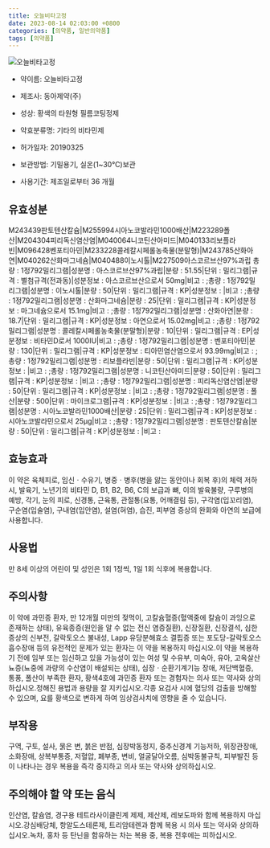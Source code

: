 ```yaml
---
title: 오늘비타고정
date: 2023-08-14 02:03:00 +0800
categories: [의약품, 일반의약품]
tags: [의약품]
---
```

![오늘비타고정](https://nedrug.mfds.go.kr/pbp/cmn/itemImageDownload/1MnDFuS19ke)

- 약이름: 오늘비타고정
- 제조사: 동아제약(주)
- 성상: 황색의 타원형 필름코팅정제
- 약효분류명: 기타의 비타민제
- 허가일자: 20190325
- 보관방법: 기밀용기, 실온(1~30℃)보관

- 사용기간: 제조일로부터 36 개월
## 유효성분
M243439판토텐산칼슘|M255994시아노코발라민1000배산|M223289폴산|M204304피리독신염산염|M040064니코틴산아미드|M040133리보플라빈|M096428벤포티아민|M233228콜레칼시페롤농축물(분말형)|M243785산화아연|M040262산화마그네슘|M040488이노시톨|M227509아스코르브산97%과립
총량 : 1정792밀리그램|성분명 : 아스코르브산97%과립|분량 : 51.55|단위 : 밀리그램|규격 : 별첨규격(전과동)|성분정보 : 아스코르브산으로서 50mg|비고 : ;총량 : 1정792밀리그램|성분명 : 이노시톨|분량 : 50|단위 : 밀리그램|규격 : KP|성분정보 : |비고 : ;총량 : 1정792밀리그램|성분명 : 산화마그네슘|분량 : 25|단위 : 밀리그램|규격 : KP|성분정보 : 마그네슘으로서 15.1mg|비고 : ;총량 : 1정792밀리그램|성분명 : 산화아연|분량 : 18.7|단위 : 밀리그램|규격 : KP|성분정보 : 아연으로서 15.02mg|비고 : ;총량 : 1정792밀리그램|성분명 : 콜레칼시페롤농축물(분말형)|분량 : 10|단위 : 밀리그램|규격 : EP|성분정보 : 비타민D로서 1000IU|비고 : ;총량 : 1정792밀리그램|성분명 : 벤포티아민|분량 : 130|단위 : 밀리그램|규격 : KP|성분정보 : 티아민염산염으로서 93.99mg|비고 : ;총량 : 1정792밀리그램|성분명 : 리보플라빈|분량 : 50|단위 : 밀리그램|규격 : KP|성분정보 : |비고 : ;총량 : 1정792밀리그램|성분명 : 니코틴산아미드|분량 : 50|단위 : 밀리그램|규격 : KP|성분정보 : |비고 : ;총량 : 1정792밀리그램|성분명 : 피리독신염산염|분량 : 50|단위 : 밀리그램|규격 : KP|성분정보 : |비고 : ;총량 : 1정792밀리그램|성분명 : 폴산|분량 : 500|단위 : 마이크로그램|규격 : KP|성분정보 : |비고 : ;총량 : 1정792밀리그램|성분명 : 시아노코발라민1000배산|분량 : 25|단위 : 밀리그램|규격 : KP|성분정보 : 시아노코발라민으로서 25μg|비고 : ;총량 : 1정792밀리그램|성분명 : 판토텐산칼슘|분량 : 50|단위 : 밀리그램|규격 : KP|성분정보 : |비고 :
## 효능효과
이 약은 육체피로, 임신ㆍ수유기, 병중ㆍ병후(병을 앓는 동안이나 회복 후)의 체력 저하 시, 발육기, 노년기의 비타민 D, B1, B2, B6, C의 보급과 뼈, 이의 발육불량, 구루병의 예방, 각기, 눈의 피로, 신경통, 근육통, 관절통(요통, 어깨결림 등), 구각염(입꼬리염), 구순염(입술염), 구내염(입안염), 설염(혀염), 습진, 피부염 증상의 완화와 아연의 보급에 사용합니다.
## 사용법
만 8세 이상의 어린이 및 성인은 1회 1정씩, 1일 1회 식후에 복용합니다.
## 주의사항
이 약에 과민증 환자, 만 12개월 미만의 젖먹이, 고칼슘혈증(혈액중에 칼슘이 과잉으로 존재하는 상태), 유육종증(원인을 알 수 없는 전신 염증질환), 신장질환, 신장결석, 심한 증상의 신부전, 갈락토오스 불내성, Lapp 유당분해효소 결핍증 또는 포도당-갈락토오스 흡수장애 등의 유전적인 문제가 있는 환자는 이 약을 복용하지 마십시오.이 약을 복용하기 전에 임부 또는 임신하고 있을 가능성이 있는 여성 및 수유부, 미숙아, 유아, 고옥살산뇨증(뇨중에 과량의 수산염이 배설되는 상태), 심장ㆍ순환기계기능 장애, 저단백혈증, 통풍, 폴산이 부족한 환자, 황색4호에 과민증 환자 또는 경험자는 의사 또는 약사와 상의하십시오.정해진 용법과 용량을 잘 지키십시오.각종 요검사 시에 혈당의 검출을 방해할 수 있으며, 요를 황색으로 변하게 하여 임상검사치에 영향을 줄 수 있습니다.
## 부작용
구역, 구토, 설사, 묽은 변, 붉은 반점, 심장박동정지, 중추신경계 기능저하, 위장관장애, 소화장애, 상복부통증, 저혈압, 폐부종, 변비, 얼굴달아오름, 심박동불규칙, 피부발진 등이 나타나는 경우 복용을 즉각 중지하고 의사 또는 약사와 상의하십시오.
## 주의해야 할 약 또는 음식
인산염, 칼슘염, 경구용 테트라사이클린계 제제, 제산제, 레보도파와 함께 복용하지 마십시오.강심배당체, 항알도스테론제, 트리암테렌과 함께 복용 시 의사 또는 약사와 상의하십시오.녹차, 홍차 등 탄닌을 함유하는 차는 복용 중, 복용 전후에는 피하십시오.
